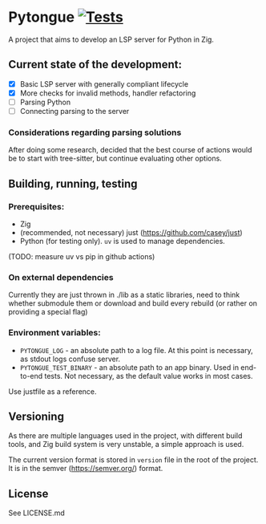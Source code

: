 # Pytongue [![Tests](https://github.com/alex-korzh/Pytongue/actions/workflows/e2e-test.yml/badge.svg)](https://github.com/alex-korzh/Pytongue/actions/workflows/e2e-test.yml)
A project that aims to develop an LSP server for Python in Zig.

## Current state of the development:

- [x] Basic LSP server with generally compliant lifecycle
- [x] More checks for invalid methods, handler refactoring
- [ ] Parsing Python
- [ ] Connecting parsing to the server

### Considerations regarding parsing solutions

After doing some research, decided that the best course of actions would be
to start with tree-sitter, but continue evaluating other options.

## Building, running, testing

### Prerequisites:
 - Zig
 - (recommended, not necessary) just (https://github.com/casey/just)
 - Python (for testing only). `uv` is used to manage dependencies.

(TODO: measure uv vs pip in github actions)

### On external dependencies

Currently they are just thrown in ./lib as a static libraries, need to think whether submodule them or download and build every rebuild (or rather on providing a special flag)

### Environment variables:
 - `PYTONGUE_LOG` - an absolute path to a log file. At this point is necessary, as stdout logs confuse server.
 - `PYTONGUE_TEST_BINARY` - an absolute path to an app binary. Used in end-to-end tests. Not necessary, as the default value works in most cases.


Use justfile as a reference.

## Versioning

As there are multiple languages used in the project, with different build tools, and Zig build system is very unstable, a simple approach is used.

The current version format is stored in `version` file in the root of the project. It is in the semver (https://semver.org/) format.

## License

See LICENSE.md
